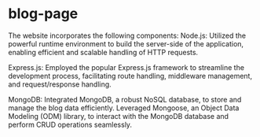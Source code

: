 # blog-page
The website incorporates the following components:
Node.js: Utilized the powerful runtime environment to build the server-side of the application, enabling efficient and scalable handling of HTTP requests.

Express.js: Employed the popular Express.js framework to streamline the development process, facilitating route handling, middleware management, and request/response handling.

MongoDB: Integrated MongoDB, a robust NoSQL database, to store and manage the blog data efficiently. Leveraged Mongoose, an Object Data Modeling (ODM) library, to interact with the MongoDB database and perform CRUD operations seamlessly.
